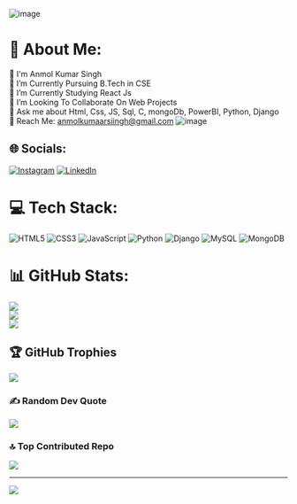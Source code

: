 ![image](https://github.com/user-attachments/assets/e8eb9b3f-7be8-4a9c-b198-f351e2a5f7ca)



# 💫 About Me:
👋 I'm Anmol Kumar Singh<br>🔭 I’m Currently Pursuing B.Tech in CSE<br>🌱 I’m Currently Studying React Js<br>🤝 I’m Looking To Collaborate On Web Projects    <br>💬 Ask me about Html, Css, JS, Sql, C, mongoDb, PowerBI, Python, Django  <br>📧 Reach Me: anmolkumaarsiingh@gmail.com
![image](https://github.com/user-attachments/assets/2d52bba0-997f-4127-a7cc-5ce470a4da9a)



## 🌐 Socials:
[![Instagram](https://img.shields.io/badge/Instagram-%23E4405F.svg?logo=Instagram&logoColor=white)](https://instagram.com/anmolkumaarsiingh) [![LinkedIn](https://img.shields.io/badge/LinkedIn-%230077B5.svg?logo=linkedin&logoColor=white)](https://linkedin.com/in/anmolkumaarsiingh) 

# 💻 Tech Stack:
![HTML5](https://img.shields.io/badge/html5-%23E34F26.svg?style=for-the-badge&logo=html5&logoColor=white) ![CSS3](https://img.shields.io/badge/css3-%231572B6.svg?style=for-the-badge&logo=css3&logoColor=white) ![JavaScript](https://img.shields.io/badge/javascript-%23323330.svg?style=for-the-badge&logo=javascript&logoColor=%23F7DF1E) ![Python](https://img.shields.io/badge/python-3670A0?style=for-the-badge&logo=python&logoColor=ffdd54) ![Django](https://img.shields.io/badge/django-%23092E20.svg?style=for-the-badge&logo=django&logoColor=white) ![MySQL](https://img.shields.io/badge/mysql-4479A1.svg?style=for-the-badge&logo=mysql&logoColor=white) ![MongoDB](https://img.shields.io/badge/MongoDB-%234ea94b.svg?style=for-the-badge&logo=mongodb&logoColor=white)
# 📊 GitHub Stats:
![](https://github-readme-stats.vercel.app/api?username=anmolkumaarsiing&theme=dark&hide_border=false&include_all_commits=true&count_private=true)<br/>
![](https://github-readme-streak-stats.herokuapp.com/?user=anmolkumaarsiing&theme=dark&hide_border=false)<br/>
![](https://github-readme-stats.vercel.app/api/top-langs/?username=anmolkumaarsiing&theme=dark&hide_border=false&include_all_commits=true&count_private=true&layout=compact)

## 🏆 GitHub Trophies
![](https://github-profile-trophy.vercel.app/?username=anmolkumaarsiing&theme=radical&no-frame=false&no-bg=true&margin-w=4)

### ✍️ Random Dev Quote
![](https://quotes-github-readme.vercel.app/api?type=horizontal&theme=radical)

### 🔝 Top Contributed Repo
![](https://github-contributor-stats.vercel.app/api?username=anmolkumaarsiing&limit=5&theme=dark&combine_all_yearly_contributions=true)

---
[![](https://visitcount.itsvg.in/api?id=anmolkumaarsiing&icon=0&color=0)](https://visitcount.itsvg.in)

<!-- Proudly created with GPRM ( https://gprm.itsvg.in ) -->
